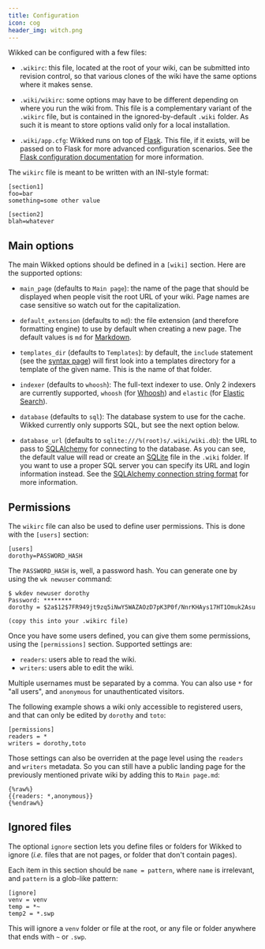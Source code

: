 ```yaml
---
title: Configuration
icon: cog
header_img: witch.png
---
```


Wikked can be configured with a few files:

* `.wikirc`: this file, located at the root of your wiki, can be submitted into
  revision control, so that various clones of the wiki have the same options
  where it makes sense.

* `.wiki/wikirc`: some options may have to be different depending on where you
  run the wiki from. This file is a complementary variant of the `.wikirc` file,
  but is contained in the ignored-by-default `.wiki` folder. As such it is meant
  to store options valid only for a local installation.

* `.wiki/app.cfg`: Wikked runs on top of [Flask][]. This file, if it exists,
  will be passed on to Flask for more advanced configuration scenarios. See the
  [Flask configuration documentation][1] for more information.
  
 [flask]: http://flask.pocoo.org/
 [1]: http://flask.pocoo.org/docs/0.10/config/


The `wikirc` file is meant to be written with an INI-style format:

```
[section1]
foo=bar
something=some other value

[section2]
blah=whatever
```


## Main options

The main Wikked options should be defined in a `[wiki]` section. Here are the
supported options:

* `main_page` (defaults to `Main page`): the name of the page that should be
  displayed when people visit the root URL of your wiki. Page names are case
  sensitive so watch out for the capitalization. 

* `default_extension` (defaults to `md`): the file extension (and therefore
  formatting engine) to use by default when creating a new page. The default
  values is `md` for [Markdown][].

* `templates_dir` (defaults to `Templates`): by default, the `include` statement
  (see the [syntax page][2]) will first look into a templates directory for
  a template of the given name. This is the name of that folder.

* `indexer` (defaults to `whoosh`): The full-text indexer to use. Only 2 indexers are currently
  supported, `whoosh` (for [Whoosh][]) and `elastic` (for [Elastic Search][elastic]).

* `database` (defaults to `sql`): The database system to use for the cache.
  Wikked currently only supports SQL, but see the next option below.

* `database_url` (defaults to `sqlite:///%(root)s/.wiki/wiki.db`): the URL to
  pass to [SQLAlchemy][] for connecting to the database. As you can see, the
  default value will read or create an [SQLite][] file in the `.wiki` folder. If
  you want to use a proper SQL server you can specify its URL and login
  information instead. See the [SQLAlchemy connection string format][3] for more
  information.

 [2]: {{pcurl('syntax')}}
 [3]: http://docs.sqlalchemy.org/en/latest/core/engines.html#database-urls 
 [SQLite]: http://sqlite.org
 [SQLAlchemy]: http://sqlalchemy.org
 [whoosh]: https://bitbucket.org/mchaput/whoosh/wiki/Home
 [elastic]: http://www.elasticsearch.org/
 [markdown]: http://daringfireball.net/projects/markdown/


## Permissions

The `wikirc` file can also be used to define user permissions. This is done with
the `[users]` section:

    [users]
    dorothy=PASSWORD_HASH

The `PASSWORD_HASH` is, well, a password hash. You can generate one by using the
`wk newuser` command:

    $ wkdev newuser dorothy
    Password: ********
    dorothy = $2a$12$7FR949jt9zq5iNwY5WAZAOzD7pK3P0f/NnrKHAys17HT1Omuk2Asu

    (copy this into your .wikirc file)

Once you have some users defined, you can give them some permissions, using the
`[permissions]` section. Supported settings are:

* `readers`: users able to read the wiki.
* `writers`: users able to edit the wiki.

Multiple usernames must be separated by a comma. You can also use `*` for "all
users", and `anonymous` for unauthenticated visitors.

The following example shows a wiki only accessible to registered users, and that
can only be edited by `dorothy` and `toto`:

    [permissions]
    readers = *
    writers = dorothy,toto

Those settings can also be overriden at the page level using the `readers` and
`writers` metadata. So you can still have a public landing page for the
previously mentioned private wiki by adding this to `Main page.md`:

    {%raw%}
    {{readers: *,anonymous}}
    {%endraw%}


## Ignored files

The optional `ignore` section lets you define files or folders for Wikked to
ignore (_i.e._ files that are not pages, or folder that don't contain pages).

Each item in this section should be `name = pattern`, where `name` is irrelevant,
and `pattern` is a glob-like pattern:

    [ignore]
    venv = venv
    temp = *~
    temp2 = *.swp

This will ignore a `venv` folder or file at the root, or any file or folder
anywhere that ends with `~` or `.swp`.


